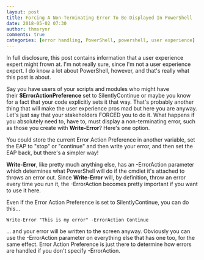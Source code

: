 ```yaml
---
layout: post
title: Forcing A Non-Terminating Error To Be Displayed In PowerShell
date: 2018-05-02 07:30
author: thmsrynr
comments: true
categories: [error handling, PowerShell, powershell, user experience]
---
```

In full disclosure, this post contains information that a user experience expert might frown at. I'm not really sure, since I'm not a user experience expert. I do know a lot about PowerShell, however, and that's really what this post is about.

Say you have users of your scripts and modules who might have their <strong>$ErrorActionPreference</strong> set to SilentlyContinue or maybe you know for a fact that your code explicitly sets it that way. That's probably another thing that will make the user experience pros mad but here you are anyway. Let's just say that your stakeholders FORCED you to do it. What happens if you absolutely need to, have to, must display a non-terminating error, such as those you create with <strong>Write-Error</strong>? Here's one option.

<!--more-->

You could store the current Error Action Preference in another variable, set the EAP to "stop" or "continue" and then write your error, and then set the EAP back, but there's a simpler way!

<strong>Write-Error</strong>, like pretty much anything else, has an -ErrorAction parameter which determines what PowerShell will do if the cmdlet it's attached to throws an error out. Since <strong>Write-Error</strong> will, by definition, throw an error every time you run it, the -ErrorAction becomes pretty important if you want to use it here.

Even if the Error Action Preference is set to SilentlyContinue, you can do this...
```
Write-Error "This is my error" -ErrorAction Continue
```
... and your error will be written to the screen anyway. Obviously you can use the -ErrorAction parameter on everything else that has one too, for the same effect. Error Action Preference is just there to determine how errors are handled if you don't specify -ErrorAction.
